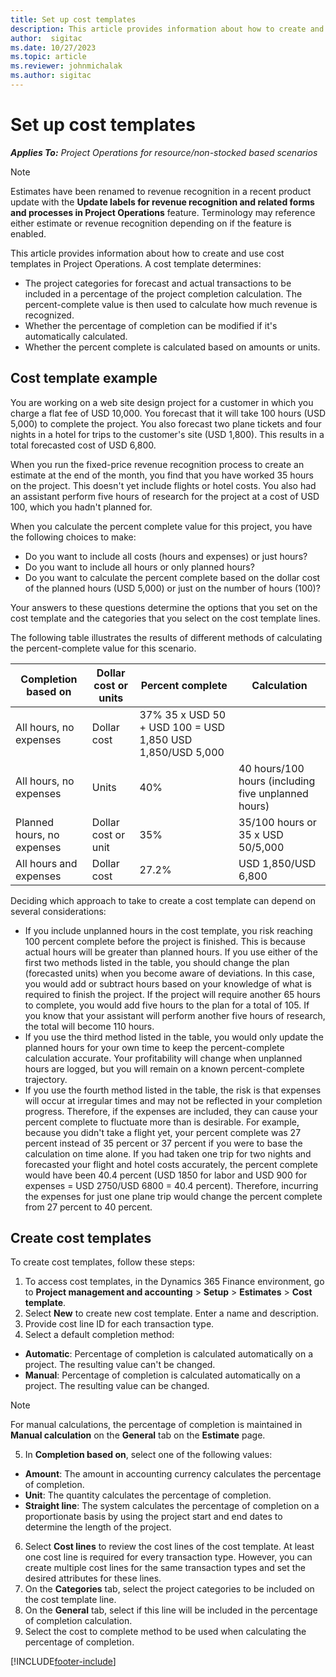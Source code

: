 ```yaml
---
title: Set up cost templates
description: This article provides information about how to create and use cost templates in Project Operations.
author:  sigitac
ms.date: 10/27/2023
ms.topic: article
ms.reviewer: johnmichalak
ms.author: sigitac
---
```


# Set up cost templates

_**Applies To:** Project Operations for resource/non-stocked based scenarios_

 > [!NOTE]
   > Estimates have been renamed to revenue recognition in a recent product update with the **Update labels for revenue recognition and related forms and processes in Project Operations** feature. Terminology may reference either estimate or revenue recognition depending on if the feature is enabled.

This article provides information about how to create and use cost templates in Project Operations. A cost template determines:

- The project categories for forecast and actual transactions to be included in a percentage of the project completion calculation. The percent-complete value is then used to calculate how much revenue is recognized.
- Whether the percentage of completion can be modified if it's automatically calculated.
- Whether the percent complete is calculated based on amounts or units.

## Cost template example

You are working on a web site design project for a customer in which you charge a flat fee of USD 10,000. You forecast that it will take 100 hours (USD 5,000) to complete the project. You also forecast two plane tickets and four nights in a hotel for trips to the customer's site (USD 1,800). This results in a total forecasted cost of USD 6,800.

When you run the fixed-price revenue recognition process to create an estimate at the end of the month, you find that you have worked 35 hours on the project. This doesn't yet include flights or hotel costs. You also had an assistant perform five hours of research for the project at a cost of USD 100, which you hadn't planned for.

When you calculate the percent complete value for this project, you have the following choices to make:

- Do you want to include all costs (hours and expenses) or just hours?
- Do you want to include all hours or only planned hours?
- Do you want to calculate the percent complete based on the dollar cost of the planned hours (USD 5,000) or just on the number of hours (100)?

Your answers to these questions determine the options that you set on the cost template and the categories that you select on the cost template lines.

The following table illustrates the results of different methods of calculating the percent-complete value for this scenario.

| Completion based on | Dollar cost or units | Percent complete | Calculation |
| --- | --- | --- | --- |
| All hours, no expenses | Dollar cost | 37% 35 x USD 50 + USD 100 = USD 1,850 USD 1,850/USD 5,000 |
| All hours, no expenses | Units | 40% | 40 hours/100 hours (including five unplanned hours) |
| Planned hours, no expenses | Dollar cost or unit | 35% | 35/100 hours or 35 x USD 50/5,000 |
| All hours and expenses | Dollar cost | 27.2% | USD 1,850/USD 6,800 |

Deciding which approach to take to create a cost template can depend on several considerations:

- If you include unplanned hours in the cost template, you risk reaching 100 percent complete before the project is finished. This is because actual hours will be greater than planned hours. If you use either of the first two methods listed in the table, you should change the plan (forecasted units) when you become aware of deviations. In this case, you would add or subtract hours based on your knowledge of what is required to finish the project. If the project will require another 65 hours to complete, you would add five hours to the plan for a total of 105. If you know that your assistant will perform another five hours of research, the total will become 110 hours.
- If you use the third method listed in the table, you would only update the planned hours for your own time to keep the percent-complete calculation accurate. Your profitability will change when unplanned hours are logged, but you will remain on a known percent-complete trajectory.
- If you use the fourth method listed in the table, the risk is that expenses will occur at irregular times and may not be reflected in your completion progress. Therefore, if the expenses are included, they can cause your percent complete to fluctuate more than is desirable. For example, because you didn't take a flight yet, your percent complete was 27 percent instead of 35 percent or 37 percent if you were to base the calculation on time alone. If you had taken one trip for two nights and forecasted your flight and hotel costs accurately, the percent complete would have been 40.4 percent (USD 1850 for labor and USD 900 for expenses = USD 2750/USD 6800 = 40.4 percent). Therefore, incurring the expenses for just one plane trip would change the percent complete from 27 percent to 40 percent.

## Create cost templates
To create cost templates, follow these steps:

1. To access cost templates, in the Dynamics 365 Finance environment, go to **Project management and accounting** > **Setup** > **Estimates** > **Cost template**.
2. Select **New** to create new cost template. Enter a name and description.
3. Provide cost line ID for each transaction type.
4. Select a default completion method:

  - **Automatic**: Percentage of completion is calculated automatically on a project. The resulting value can't be changed.
  - **Manual**: Percentage of completion is calculated automatically on a project. The resulting value can be changed.

  > [!NOTE]
  > For manual calculations, the percentage of completion is maintained in **Manual calculation** on the **General** tab on the **Estimate** page.

5. In **Completion based on**, select one of the following values:

  - **Amount**: The amount in accounting currency calculates the percentage of completion.
  - **Unit**: The quantity calculates the percentage of completion.
  - **Straight line**: The system calculates the percentage of completion on a proportionate basis by using the project start and end dates to determine the length of the project.

6. Select **Cost lines** to review the cost lines of the cost template. At least one cost line is required for every transaction type. However, you can create multiple cost lines for the same transaction types and set the desired attributes for these lines.
7. On the **Categories** tab, select the project categories to be included on the cost template line.
8. On the **General** tab, select if this line will be included in the percentage of completion calculation.
9. Select the cost to complete method to be used when calculating the percentage of completion.


[!INCLUDE[footer-include](../includes/footer-banner.md)]